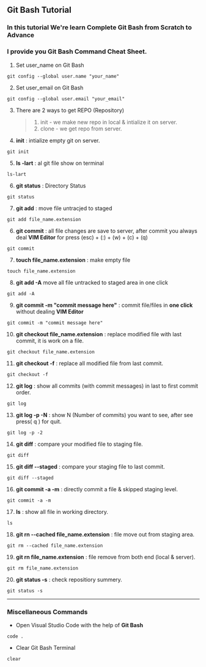## Git Bash Tutorial

### In this tutorial We're learn Complete **Git Bash** from Scratch to Advance

### I provide you **Git Bash Command** Cheat Sheet.

1. Set user_name on Git Bash
```
git config --global user.name "your_name"
```

2. Set user_email on Git Bash
```
git config --global user.email "your_email"
```

3. There are 2 ways to get REPO (Repository)
    > 1. init - we make new repo in local & intialize it on server.
    > 2. clone - we get repo from server.

4. **init** : intialize empty git on server.
```
git init
```

5. **ls -lart** : al git file show on terminal
```
ls-lart
```

6. **git status** : Directory Status
```
git status
```

7. **git add** : move file untracjed to staged
```
git add file_name.extension
```

6. **git commit** : all file changes are save to server, after commit you always deal **VIM Editor** for press (esc) + (:) + (w) + (c) + (q)
```
git commit
```

7. **touch file_name.extension** : make empty file
```
touch file_name.extension
```

8. **git add -A** move all file untracked to staged area in one click
```
git add -A
```

9. **git commit -m "commit message here"** : commit file/files in **one click** without dealing **VIM Editor**
```
git commit -m "commit message here"
```

10. **git checkout file_name.extension** : replace modified file with last commit, it is work on a file.
```
git checkout file_name.extension
```

11. **git checkout -f** : replace all modified file from last commit.
```
git checkout -f
```

12. **git log** : show all commits (with commit messages) in last to first commit order.
```
git log
```

13. **git log -p -N** : show N (Number of commits) you want to see, after see press( q ) for quit.
```
git log -p -2
```

14. **git diff** : compare your modified file to staging file.
```
git diff
```

15. **git diff --staged** : compare your staging file to last commit.
```
git diff --staged
```

16. **git commit -a -m** : directly commit a file & skipped staging level.
```
git commit -a -m
```

17. **ls** : show all file in working directory.
```
ls
```

18. **git rn --cached file_name.extension** : file move out from staging area.
```
git rm --cached file_name.extension
```

19. **git rn file_name.extension** : file remove from both end (local & server).
```
git rm file_name.extension
```

20. **git status -s** : check repositiory summery.
```
git status -s
```







---

### Miscellaneous Commands

* Open Visual Studio Code with the help of **Git Bash**

```
code .
```

* Clear Git Bash Terminal

```
clear
```

